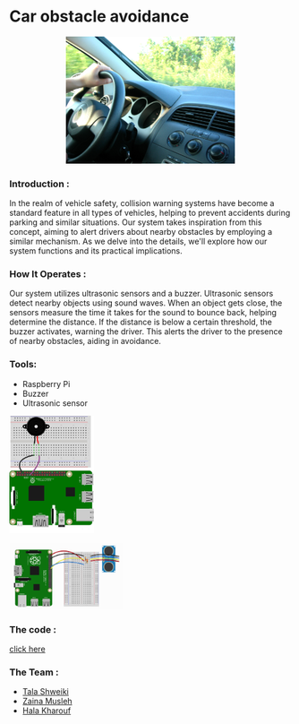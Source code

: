 # Car obstacle avoidance

<p align="center">
<picture>
  <img alt="car" src="R.jpeg" width="60%" hight="40%" >
</picture>
</p>

### Introduction : 
In the realm of vehicle safety, collision warning systems have become a standard feature in all types of vehicles, helping to prevent accidents during parking and similar situations. Our system takes inspiration from this concept, aiming to alert drivers about nearby obstacles by employing a similar mechanism. As we delve into the details, we'll explore how our system functions and its practical implications.

### How It Operates : 
Our system utilizes ultrasonic sensors and a buzzer. Ultrasonic sensors detect nearby objects using sound waves. When an object gets close, the sensors measure the time it takes for the sound to bounce back, helping determine the distance. If the distance is below a certain threshold, the buzzer activates, warning the driver. This alerts the driver to the presence of nearby obstacles, aiding in avoidance.


### Tools:
* Raspberry Pi
* Buzzer
* Ultrasonic sensor

  
<p align="ceret">
<picture>
  <img alt="buzzer" src="buzzer.jpg" width="30%" hight="40%" >
</picture>
</p>
<p align="left">
<picture>
  <img alt="ultrasonic" src="ultrasonic.png" width="40%" hight="40%" >
</picture>
</p>

### The code :
[click here](test2.py)

### The Team :
* [Tala Shweiki](https://github.com/talashweiki)
* [Zaina Musleh](https://github.com/Zainamusleh)
* [Hala Kharouf](https://github.com/hala214)






